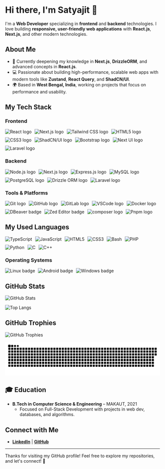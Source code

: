 # Hi there, I'm Satyajit 👋

I'm a **Web Developer** specializing in **frontend** and **backend** technologies. I love building **responsive, user-friendly web applications** with **React.js**, **Next.js**, and other modern technologies.

## About Me

- 🌱 Currently deepening my knowledge in **Next.js**, **DrizzleORM**, and advanced concepts in **React.js**.
- 💻 Passionate about building high-performance, scalable web apps with modern tools like **Zustand**, **React Query**, and **ShadCN/UI**.
- 🌍 Based in **West Bengal, India**, working on projects that focus on performance and usability.

##  My Tech Stack

### Frontend

<div style="display: flex; flex-wrap: wrap; justify-content: start; gap: 10px;">
    <img src="https://img.shields.io/badge/-React.js-61DAFB?logo=react&logoColor=black" alt="React logo" />
    <img src="https://img.shields.io/badge/-Next.js-000000?logo=next.js&logoColor=white" alt="Next.js logo" />
    <img src="https://img.shields.io/badge/-Tailwind%20CSS-38BDF8?logo=tailwind-css&logoColor=white" alt="Tailwind CSS logo" />
    <img src="https://img.shields.io/badge/-HTML5-E34F26?logo=html5&logoColor=white" alt="HTML5 logo" />
    <img src="https://img.shields.io/badge/-CSS3-1572B6?logo=css3&logoColor=white" alt="CSS3 logo" />
    <img src="https://img.shields.io/badge/-ShadCN%20UI-0D1F2B?logo=shadcn&logoColor=white" alt="ShadCN/UI logo" />
    <img src="https://img.shields.io/badge/-Bootstrap-563D7C?logo=bootstrap&logoColor=white" alt="Bootstrap logo" />
    <img src="https://img.shields.io/badge/-Next%20UI-000442?logo=nextui&logoColor=white" alt="Next UI logo" />
    <img src="https://img.shields.io/badge/-Laravel-FF2D20?logo=laravel&logoColor=white" alt="Laravel logo" />
</div>

### Backend

<div style="display: flex; flex-wrap: wrap; justify-content: start; gap: 10px;">
    <img src="https://img.shields.io/badge/-Node.js-339933?logo=node.js&logoColor=white" alt="Node.js logo" />
    <img src="https://img.shields.io/badge/-Next.js-000000?logo=next.js&logoColor=white" alt="Next.js logo" />
    <img src="https://img.shields.io/badge/-Express.js-000000?logo=express&logoColor=white" alt="Express.js logo" />
    <img src="https://img.shields.io/badge/-MySQL-4479A1?logo=mysql&logoColor=white" alt="MySQL logo" />
    <img src="https://img.shields.io/badge/-PostgreSQL-336791?logo=postgresql&logoColor=white" alt="PostgreSQL logo" />
    <img src="https://img.shields.io/badge/-DrizzleORM-4B8B3B?logo=drizzle&logoColor=white" alt="Drizzle ORM logo" />
    <img src="https://img.shields.io/badge/-Laravel-FF2D20?logo=laravel&logoColor=white" alt="Laravel logo" />
</div>

### Tools & Platforms

<div style="display: flex; flex-wrap: wrap; justify-content: start; gap: 10px;">
    <img src="https://img.shields.io/badge/-Git-F05032?logo=git&logoColor=white" alt="Git logo" />
    <img src="https://img.shields.io/badge/-GitHub-181717?logo=github&logoColor=white" alt="GitHub logo" />
    <img src="https://img.shields.io/badge/-GitLab-FCA121?logo=gitlab&logoColor=white" alt="GitLab logo" />
    <img src="https://img.shields.io/badge/-VS%20Code-0078D4?logo=visual-studio-code&logoColor=white" alt="VSCode logo" />
    <img src="https://img.shields.io/badge/-Docker-2496ED?logo=docker&logoColor=white" alt="Docker logo" />
    <img src="https://img.shields.io/badge/-DBeaver-4C6A92?logo=dbeaver&logoColor=white" alt="DBeaver badge" />
    <img src="https://img.shields.io/badge/-Zed-333333?logo=zed&logoColor=white" alt="Zed Editor badge" />
    <img src="https://img.shields.io/badge/-composer-885630?logo=composer&logoColor=white" alt="composer logo" />
    <img src="https://img.shields.io/badge/-Pnpm-F69220?logo=pnpm&logoColor=white" alt="Pnpm logo" />
    
</div>


## My Used Languages

<div style="display: flex; flex-wrap: wrap; justify-content: start; gap: 10px;">
    <img src="https://img.shields.io/badge/-TypeScript-3178C6?logo=typescript&logoColor=white" alt="TypeScript" />
    <img src="https://img.shields.io/badge/-JavaScript-F7DF1E?logo=javascript&logoColor=black" alt="JavaScript" />
    <img src="https://img.shields.io/badge/-HTML5-E34F26?logo=html5&logoColor=white" alt="HTML5" />
    <img src="https://img.shields.io/badge/-CSS3-1572B6?logo=css3&logoColor=white" alt="CSS3" />
    <img src="https://img.shields.io/badge/-Bash-4EAA25?logo=gnubash&logoColor=white" alt="Bash" />
    <img src="https://img.shields.io/badge/-PHP-777BB4?logo=php&logoColor=white" alt="PHP" />
    <img src="https://img.shields.io/badge/-Python-3776AB?logo=python&logoColor=white" alt="Python" />
    <img src="https://img.shields.io/badge/-C-00599C?logo=c&logoColor=white" alt="C" />
    <img src="https://img.shields.io/badge/-C%20++-00599C?logo=c%2B%2B&logoColor=white" alt="C++" />
</div>

### Operating Systems

<div style="display: flex; flex-wrap: wrap; justify-content: start; gap: 10px;">
    <img src="https://img.shields.io/badge/-Linux-FCC624?logo=linux&logoColor=black" alt="Linux badge" />
    <img src="https://img.shields.io/badge/-Android-3DDC84?logo=android&logoColor=white" alt="Android badge" />
    <img src="https://img.shields.io/badge/-windows-0078D6?logo=windows&logoColor=white" alt="Windows badge" />
</div>

## GitHub Stats

![GitHub Stats](https://github-readme-stats.vercel.app/api?username=Its-Satyajit&show_icons=true&hide_title=false&count_private=true&theme=transparent)

![Top Langs](https://github-readme-stats.vercel.app/api/top-langs/?username=Its-Satyajit&langs_count=5&theme=transparent)

## GitHub Trophies

![GitHub Trophies](https://github-profile-trophy.vercel.app/?username=Its-Satyajit&theme=gruvbox&no-frame=true)



![Commit Snake](https://raw.githubusercontent.com/Its-Satyajit/Its-Satyajit/output/github-contribution-grid-snake-dark.svg)

## 🎓 Education

- **B.Tech in Computer Science & Engineering** – MAKAUT, 2021
   - Focused on Full-Stack Development with projects in web dev, databases, and algorithms.


## Connect with Me

- **[LinkedIn](https://www.linkedin.com/in/satyajit0013/)** | **[GitHub](https://github.com/Its-Satyajit)**

---

Thanks for visiting my GitHub profile! Feel free to explore my repositories, and let's connect! 🚀
